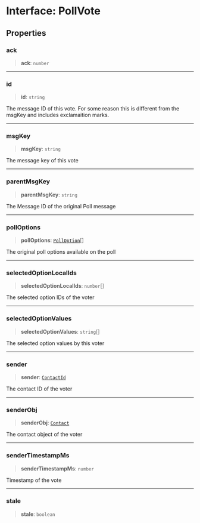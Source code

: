 # Interface: PollVote

## Properties

### ack

> **ack**: `number`

***

### id

> **id**: `string`

The message ID of this vote. For some reason this is different from the msgKey and includes exclamaition marks.

***

### msgKey

> **msgKey**: `string`

The message key of this vote

***

### parentMsgKey

> **parentMsgKey**: `string`

The Message ID of the original Poll message

***

### pollOptions

> **pollOptions**: [`PollOption`](/reference/api/model/message/interfaces/PollOption.md)[]

The original poll options available on the poll

***

### selectedOptionLocalIds

> **selectedOptionLocalIds**: `number`[]

The selected option IDs of the voter

***

### selectedOptionValues

> **selectedOptionValues**: `string`[]

The selected option values by this voter

***

### sender

> **sender**: [`ContactId`](/reference/api/model/aliases/type-aliases/ContactId.md)

The contact ID of the voter

***

### senderObj

> **senderObj**: [`Contact`](/reference/api/model/contact/interfaces/Contact.md)

The contact object of the voter

***

### senderTimestampMs

> **senderTimestampMs**: `number`

Timestamp of the vote

***

### stale

> **stale**: `boolean`
